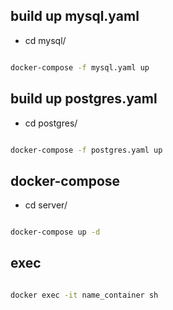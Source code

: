 ## build up mysql.yaml

- cd mysql/

```bash

docker-compose -f mysql.yaml up

```

## build up postgres.yaml

- cd postgres/

```bash

docker-compose -f postgres.yaml up

```

## docker-compose

- cd server/

```bash

docker-compose up -d

```

## exec

```bash

docker exec -it name_container sh

```